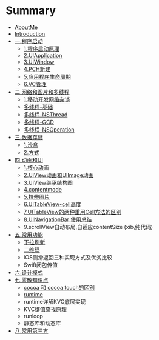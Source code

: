 # Summary

* [AboutMe](aboutme.md)
* [Introduction](README.md)
* [一.程序启动](chapter1.md)
  * [1.程序启动原理](chapter1/1.md)
  * [2.UIApplication](chapter1/1/2uiapplication.md)
  * [3.UIWindow](chapter1/3uiwindow.md)
  * [4.PCH新建](chapter1/pchxin-jian.md)
  * [5.应用程序生命周期](chapter1/5ying-yong-cheng-xu-sheng-ming-zhou-qi.md)
  * [6.VC管理](chapter1/1/6kong-zhi-qi-sheng-ming-zhou-qi.md)
* [二.网络和图片和多线程](4e8c-wang-luo.md)
  * [1.移动开发网络杂谈](4e8c-wang-luo/1yi-dong-kai-fa-wang-luo-za-tan.md)
  * [多线程-基础](4e8c-wang-luo/duo-xian-7a0b-ji-chu.md)
  * [多线程-NSThread](4e8c-wang-luo/duo-xian-7a0b-nsthread.md)
  * [多线程-GCD](4e8c-wang-luo/duo-xian-7a0b-gcd.md)
  * [多线程-NSOperation](4e8c-wang-luo/duo-xian-7a0b-nsoperation.md)
* [三.数据存储](4e09-shu-ju-cun-chu.md)
  * [1.沙盒](4e09-shu-ju-cun-chu/1sha-he.md)
  * [2.方式](4e09-shu-ju-cun-chu/1sha-he/2plist.md)
* [四.动画和UI](56db-dong-hua.md)
  * [1.核心动画](56db-dong-hua/1he-xin-dong-hua.md)
  * [2.UIView动画和UIImage动画](56db-dong-hua/uiviewdong-huaheuiimage-dong-hua.md)
  * 3.UIView继承结构图
  * [4.contentmode](56db-dong-hua/4contentmode.md)
  * [5.拉伸图片](56db-dong-hua/5la-shen-tu-pian.md)
  * [6.UITableView-cell高度](56db-dong-hua/6uitableview-cellgao-du.md)
  * [7.UITableView的两种重用Cell方法的区别](56db-dong-hua/7uitableviewde-liang-zhong-zhong-yong-cell-fang-fa-de-qu-bie.md)
  * [8.UINavigationBar 使用总结](56db-dong-hua/8uinavigationbar-shi-yong-zong-jie.md)
  * 9.scrollView自动布局,自适应contentSize \(xib,纯代码\)
* [五.常用功能](4e94-chang-yong-gong-neng.md)
  * [下拉刷新](4e94-chang-yong-gong-neng/xia-la-shua-xin.md)
  * [二维码](4e94-chang-yong-gong-neng/er-wei-ma.md)
  * iOS侧滑返回三种实现方式及优劣比较
  * Swift闭包传值
* [六.设计模式](516d-she-ji-mo-shi.md)
* [七.零散知识点](4e03-ling-san-zhi-shi-dian.md)
  * [cocoa 和 cocoa touch的区别](4e03-ling-san-zhi-shi-dian/cocoa-he-cocoa-touch-de-qu-bie.md)
  * [runtime](4e03-ling-san-zhi-shi-dian/runtime.md)
  * runtime详解KVO底层实现
  * KVC键值查找原理
  * runloop
  * 静态库和动态库
* [八.常用第三方](516b-chang-yong-di-san-fang.md)

